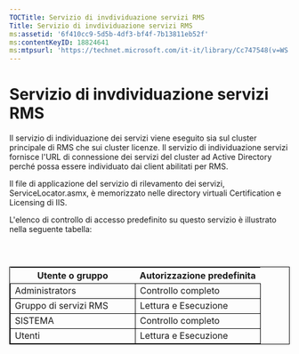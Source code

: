 ```yaml
---
TOCTitle: Servizio di invdividuazione servizi RMS
Title: Servizio di invdividuazione servizi RMS
ms:assetid: '6f410cc9-5d5b-4df3-bf4f-7b13811eb52f'
ms:contentKeyID: 18824641
ms:mtpsurl: 'https://technet.microsoft.com/it-it/library/Cc747548(v=WS.10)'
---
```


Servizio di invdividuazione servizi RMS
=======================================

Il servizio di individuazione dei servizi viene eseguito sia sul cluster principale di RMS che sui cluster licenze. Il servizio di individuazione servizi fornisce l'URL di connessione dei servizi del cluster ad Active Directory perché possa essere individuato dai client abilitati per RMS.

Il file di applicazione del servizio di rilevamento dei servizi, ServiceLocator.asmx, è memorizzato nelle directory virtuali Certification e Licensing di IIS.

L'elenco di controllo di accesso predefinito su questo servizio è illustrato nella seguente tabella:

###  

 
<table style="border:1px solid black;">
<colgroup>
<col width="50%" />
<col width="50%" />
</colgroup>
<thead>
<tr class="header">
<th>Utente o gruppo</th>
<th>Autorizzazione predefinita</th>
</tr>
</thead>
<tbody>
<tr class="odd">
<td style="border:1px solid black;">Administrators</td>
<td style="border:1px solid black;">Controllo completo</td>
</tr>
<tr class="even">
<td style="border:1px solid black;">Gruppo di servizi RMS</td>
<td style="border:1px solid black;">Lettura e Esecuzione</td>
</tr>
<tr class="odd">
<td style="border:1px solid black;">SISTEMA</td>
<td style="border:1px solid black;">Controllo completo</td>
</tr>
<tr class="even">
<td style="border:1px solid black;">Utenti</td>
<td style="border:1px solid black;">Lettura e Esecuzione</td>
</tr>
</tbody>
</table>
